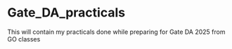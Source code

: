 # Gate_DA_practicals
This will contain my practicals done while preparing for Gate DA 2025 from GO classes
